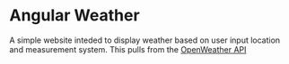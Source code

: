 # Angular Weather

A simple website inteded to display weather based on user input location and measurement system.
This pulls from the [OpenWeather API](https://openweathermap.org/)
